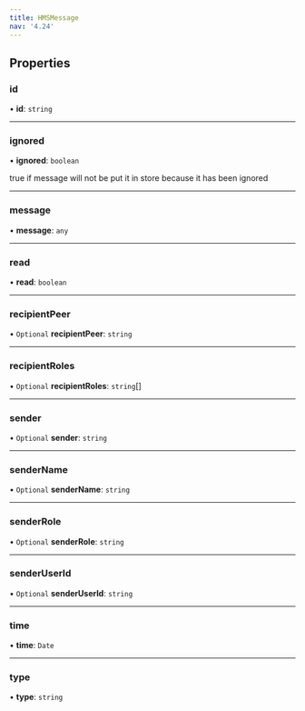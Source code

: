 ```yaml
---
title: HMSMessage
nav: '4.24'
---
```


## Properties

### id

• **id**: `string`

---

### ignored

• **ignored**: `boolean`

true if message will not be put it in store because it has been ignored

---

### message

• **message**: `any`

---

### read

• **read**: `boolean`

---

### recipientPeer

• `Optional` **recipientPeer**: `string`

---

### recipientRoles

• `Optional` **recipientRoles**: `string`[]

---

### sender

• `Optional` **sender**: `string`

---

### senderName

• `Optional` **senderName**: `string`

---

### senderRole

• `Optional` **senderRole**: `string`

---

### senderUserId

• `Optional` **senderUserId**: `string`

---

### time

• **time**: `Date`

---

### type

• **type**: `string`
